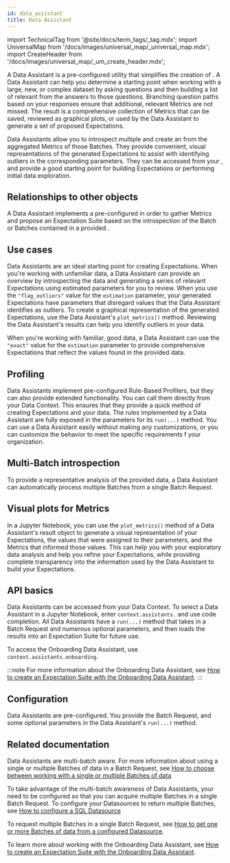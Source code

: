```yaml
---
id: data_assistant
title: Data Assistant
---
```

import TechnicalTag from '@site/docs/term_tags/_tag.mdx';
import UniversalMap from '/docs/images/universal_map/_universal_map.mdx';
import CreateHeader from '/docs/images/universal_map/_um_create_header.mdx';

<UniversalMap setup='inactive' connect='inactive' create='active' validate='inactive'/>

A Data Assistant is a pre-configured utility that simplifies the creation of <TechnicalTag tag="expectation" text="Expectations" />. A Data Assistant can help you determine a starting point when working with a large, new, or complex dataset by asking questions and then building a list of relevant <TechnicalTag tag="metric" text="Metrics" /> from the answers to those questions. Branching question paths based on your responses ensure that additional, relevant Metrics are not missed. The result is a comprehensive collection of Metrics that can be saved, reviewed as graphical plots, or used by the Data Assistant to generate a set of proposed Expectations.

Data Assistants allow you to introspect multiple <TechnicalTag tag="batch" text="Batches" /> and create an <TechnicalTag tag="expectation_suite" text="Expectation Suite" /> from the aggregated Metrics of those Batches.  They provide convenient, visual representations of the generated Expectations to assist with identifying outliers in the corresponding parameters.  They can be accessed from your <TechnicalTag tag="data_context" text="Data Context" />, and provide a good starting point for building Expectations or performing initial data exploration.

## Relationships to other objects

A Data Assistant implements a pre-configured <TechnicalTag tag="profiler" text="Rule Based Profiler" /> in order to gather Metrics and propose an Expectation Suite based on the introspection of the Batch or Batches contained in a provided <TechnicalTag tag="batch_request" text="Batch Request" />.

## Use cases

Data Assistants are an ideal starting point for creating Expectations.  When you're working with unfamiliar data, a Data Assistant can provide an overview by introspecting the data and generating a series of relevant Expectations using estimated parameters for you to review. When you use the `"flag_outliers"` value for the `estimation` parameter, your generated Expectations have parameters that disregard values that the Data Assistant identifies as outliers. To create a graphical representation of the generated Expectations, use the Data Assistant's `plot_metrics()` method. Reviewing the Data Assistant's results can help you identify outliers in your data.

When you're working with familiar, good data, a Data Assistant can use the `"exact"` value for the `estimation` parameter to provide comprehensive Expectations that reflect the values found in the provided data.

## Profiling

Data Assistants implement pre-configured Rule-Based Profilers, but they can also provide extended functionality. You can call them directly from your Data Context.  This ensures that they provide a quick method of creating Expectations and <TechnicalTag tag="profiling" text="Profiling" /> your data. The rules implemented by a Data Assistant are fully exposed in the parameters for its `run(...)` method. You can use a Data Assistant easily without making any customizations, or you can customize the behavior to meet the specific requirements f your organization.

## Multi-Batch introspection

To provide a representative analysis of the provided data, a Data Assistant can automatically process multiple Batches from a single Batch Request.

## Visual plots for Metrics

In a Jupyter Notebook, you can use the `plot_metrics()` method of a Data Assistant's result object to generate a visual representation of your Expectations, the values that were assigned to their parameters, and the Metrics that informed those values.  This can help you with your exploratory data analysis and help you refine your Expectations, while providing complete transparency into the information used by the Data Assistant to build your Expectations.

## API basics

Data Assistants can be accessed from your Data Context. To select a Data Assistant in a Jupyter Notebook, enter `context.assistants.` and use code completion.  All Data Assistants have a `run(...)` method that takes in a Batch Request and numerous optional parameters, and then loads the results into an Expectation Suite for future use.

To access the Onboarding Data Assistant, use `context.assistants.onboarding`.

:::note For more information about the Onboarding Data Assistant, see [How to create an Expectation Suite with the Onboarding Data Assistant](../guides/expectations/data_assistants/how_to_create_an_expectation_suite_with_the_onboarding_data_assistant.md).
:::

## Configuration

Data Assistants are pre-configured. You provide the Batch Request, and some optional parameters in the Data Assistant's `run(...)` method.

## Related documentation

Data Assistants are multi-batch aware. For more information about using a single or multiple Batches of data in a Batch Request, see [How to choose between working with a single or multiple Batches of data](../guides/connecting_to_your_data/how_to_choose_between_working_with_a_single_or_multiple_batches_of_data.md)

To take advantage of the multi-batch awareness of Data Assistants, your <TechnicalTag tag="datasource" text="Datasources" /> need to be configured so that you can acquire multiple Batches in a single Batch Request. To configure your Datasources to return multiple Batches, see [How to configure a SQL Datasource](../guides/connecting_to_your_data/datasource_configuration/how_to_configure_a_sql_datasource.md)

To request multiple Batches in a single Batch Request, see [How to get one or more Batches of data from a configured Datasource](../guides/connecting_to_your_data/how_to_get_one_or_more_batches_of_data_from_a_configured_datasource.md).

To learn more about working with the Onboarding Data Assistant, see [How to create an Expectation Suite with the Onboarding Data Assistant](../guides/expectations/data_assistants/how_to_create_an_expectation_suite_with_the_onboarding_data_assistant.md).
